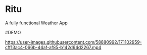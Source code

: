 # Ritu

A fully functional Weather App

#DEMO


https://user-images.githubusercontent.com/58880992/171102959-cff13ac4-066b-44af-af85-b142d64d2267.mp4

